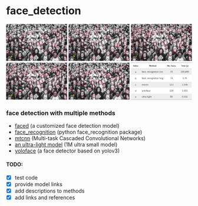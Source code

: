 # face_detection
![samples](TestOutput/Picture2.png)
### face detection with multiple methods
- [faced](https://github.com/iitzco/faced) (a customized face detection model)
- [face_recognition](https://github.com/ageitgey/face_recognition) (python face_recognition package)
- [mtcnn](https://github.com/ipazc/mtcnn) (Multi-task Cascaded Convolutional Networks)
- [an ultra-light model](https://github.com/Linzaer/Ultra-Light-Fast-Generic-Face-Detector-1MB) (1M ultra small model)
- [yoloface](https://github.com/sthanhng/yoloface) (a face detector based on yolov3)

#### TODO:
- [X] test code
- [X] provide model links
- [X] add descriptions to methods
- [X] add links and references
